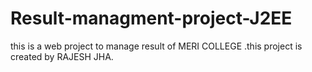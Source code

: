 # Result-managment-project-J2EE
this is a web project to manage result of MERI COLLEGE .this project is created by RAJESH JHA.
